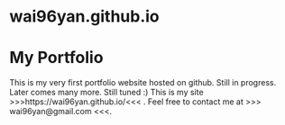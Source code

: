 # wai96yan.github.io
<h1>My Portfolio</h1>
<p style = "bg-color:blue">
This is my very first portfolio website hosted on github. Still in progress. Later comes many more. Still tuned :)
This is my site >>>https://wai96yan.github.io/<<< . 
Feel free to contact me at >>> wai96yan@gmail.com <<<.
                                                      </p>

